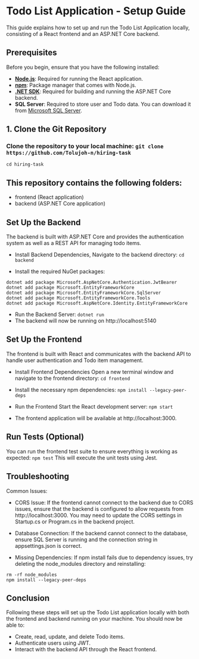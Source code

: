 # Todo List Application - Setup Guide

This guide explains how to set up and run the Todo List Application locally, consisting of a React frontend and an ASP.NET Core backend.

## Prerequisites

Before you begin, ensure that you have the following installed:

- **[Node.js](https://nodejs.org/en/)**: Required for running the React application.
- **[npm](https://www.npmjs.com/)**: Package manager that comes with Node.js.
- **[.NET SDK](https://dotnet.microsoft.com/download/dotnet)**: Required for building and running the ASP.NET Core backend.
- **SQL Server**: Required to store user and Todo data. You can download it from [Microsoft SQL Server](https://www.microsoft.com/en-us/sql-server/sql-server-downloads).

## 1. Clone the Git Repository

### Clone the repository to your local machine: `git clone https://github.com/Tolujoh-n/hiring-task`

`cd hiring-task`

## This repository contains the following folders:

- frontend (React application)
- backend (ASP.NET Core application)

## Set Up the Backend

The backend is built with ASP.NET Core and provides the authentication system as well as a REST API for managing todo items.

- Install Backend Dependencies, Navigate to the backend directory: `cd backend`

- Install the required NuGet packages:

```
dotnet add package Microsoft.AspNetCore.Authentication.JwtBearer
dotnet add package Microsoft.EntityFrameworkCore
dotnet add package Microsoft.EntityFrameworkCore.SqlServer
dotnet add package Microsoft.EntityFrameworkCore.Tools
dotnet add package Microsoft.AspNetCore.Identity.EntityFrameworkCore

```

- Run the Backend Server: `dotnet run`
- The backend will now be running on http://localhost:5140

## Set Up the Frontend

The frontend is built with React and communicates with the backend API to handle user authentication and Todo item management.

- Install Frontend Dependencies Open a new terminal window and navigate to the frontend directory: `cd frontend`

- Install the necessary npm dependencies: `npm install --legacy-peer-deps`

- Run the Frontend Start the React development server: `npm start`

- The frontend application will be available at http://localhost:3000.

## Run Tests (Optional)

You can run the frontend test suite to ensure everything is working as expected: `npm test` This will execute the unit tests using Jest.

## Troubleshooting

Common Issues:

- CORS Issue: If the frontend cannot connect to the backend due to CORS issues, ensure that the backend is configured to allow requests from http://localhost:3000. You may need to update the CORS settings in Startup.cs or Program.cs in the backend project.

- Database Connection: If the backend cannot connect to the database, ensure SQL Server is running and the connection string in appsettings.json is correct.

- Missing Dependencies: If npm install fails due to dependency issues, try deleting the node_modules directory and reinstalling:

```
rm -rf node_modules
npm install --legacy-peer-deps

```

## Conclusion

Following these steps will set up the Todo List application locally with both the frontend and backend running on your machine. You should now be able to:

- Create, read, update, and delete Todo items.
- Authenticate users using JWT.
- Interact with the backend API through the React frontend.
